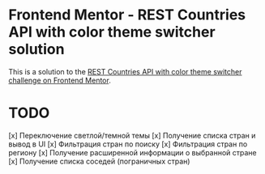 # Frontend Mentor - REST Countries API with color theme switcher solution

This is a solution to the [REST Countries API with color theme switcher challenge on Frontend Mentor](https://www.frontendmentor.io/challenges/rest-countries-api-with-color-theme-switcher-5cacc469fec04111f7b848ca).

# TODO

[x] Переключение светлой/темной темы
[x] Получение списка стран и вывод в UI
[x] Фильтрация стран по поиску
[x] Фильтрация стран по региону
[x] Получение расширенной информации о выбранной стране
[x] Получение списка соседей (пограничных стран)
